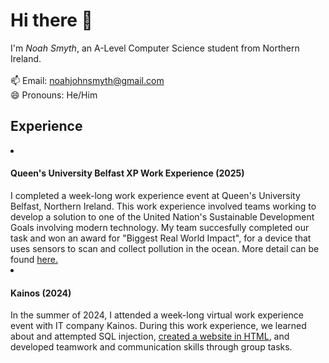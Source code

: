  <h1>Hi there 👋</h1>
 I'm <i>Noah Smyth</i>, an A-Level Computer Science student from Northern Ireland.<br><br>
 📫 Email: <a href="mailto:noahjohnsmyth@gmail.com">noahjohnsmyth@gmail.com</a><br>
 😄 Pronouns: He/Him

 <h2>Experience</h2>
 <li>
  <h4>Queen's University Belfast XP Work Experience (2025)</h4>
I completed a week-long work experience event at Queen's University Belfast, Northern Ireland. This work experience involved teams working to develop a solution to one of the United Nation's Sustainable Development Goals involving modern technology. My team succesfully completed our task and won an award for "Biggest Real World Impact", for a device that uses sensors to scan and collect pollution in the ocean. More detail can be found <a href="https://www.qub.ac.uk/schools/eeecs/News/ALookBackatthe2025XPWorkExperienceinEEECS.html">here.</a>
</li>

 <li>
  <h4>Kainos (2024)</h4>
In the summer of 2024, I attended a week-long virtual work experience event with IT company Kainos. During this work experience, we learned about and attempted SQL injection, <a href="https://nxahjs.github.io/kainos-WorkExperience">created a website in HTML</a>, and developed teamwork and communication skills through group tasks.
</li>

</p>
